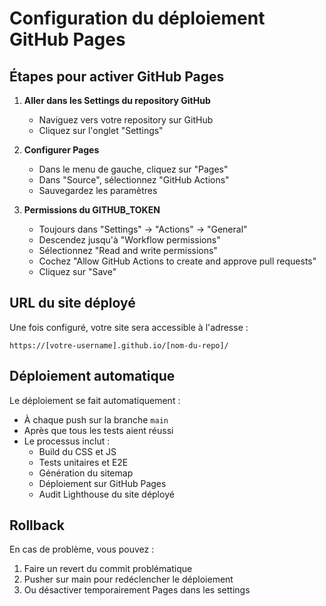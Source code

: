 # Configuration du déploiement GitHub Pages

## Étapes pour activer GitHub Pages

1. **Aller dans les Settings du repository GitHub**
   - Naviguez vers votre repository sur GitHub
   - Cliquez sur l'onglet "Settings"

2. **Configurer Pages**
   - Dans le menu de gauche, cliquez sur "Pages"
   - Dans "Source", sélectionnez "GitHub Actions"
   - Sauvegardez les paramètres

3. **Permissions du GITHUB_TOKEN**
   - Toujours dans "Settings" → "Actions" → "General"
   - Descendez jusqu'à "Workflow permissions"
   - Sélectionnez "Read and write permissions"
   - Cochez "Allow GitHub Actions to create and approve pull requests"
   - Cliquez sur "Save"

## URL du site déployé

Une fois configuré, votre site sera accessible à l'adresse :
```
https://[votre-username].github.io/[nom-du-repo]/
```

## Déploiement automatique

Le déploiement se fait automatiquement :
- À chaque push sur la branche `main`
- Après que tous les tests aient réussi
- Le processus inclut :
  - Build du CSS et JS
  - Tests unitaires et E2E
  - Génération du sitemap
  - Déploiement sur GitHub Pages
  - Audit Lighthouse du site déployé

## Rollback

En cas de problème, vous pouvez :
1. Faire un revert du commit problématique
2. Pusher sur main pour redéclencher le déploiement
3. Ou désactiver temporairement Pages dans les settings